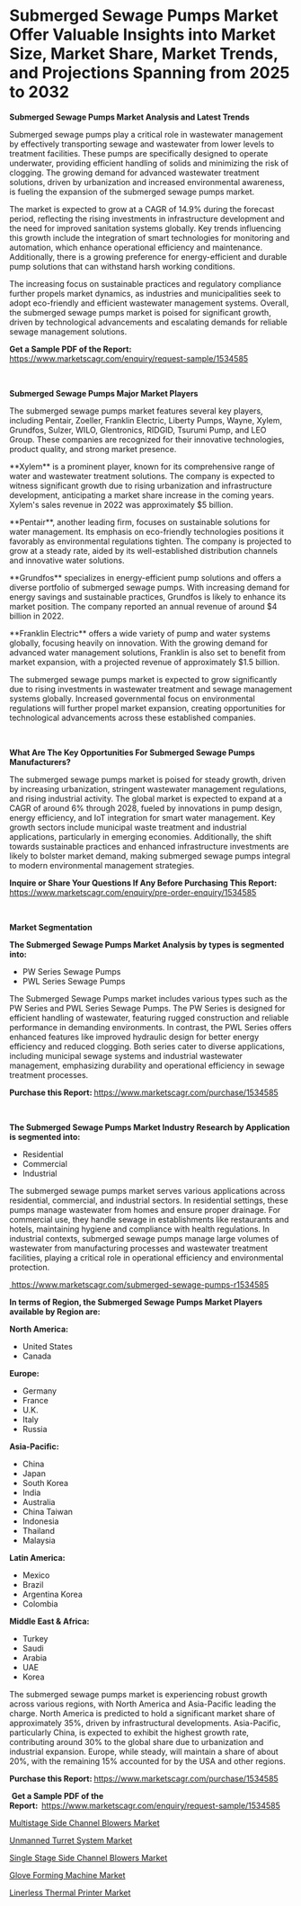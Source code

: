 <p><h1>Submerged Sewage Pumps Market Offer Valuable Insights into Market Size, Market Share, Market Trends, and Projections Spanning from 2025 to 2032</h1></p><p><strong>Submerged Sewage Pumps Market Analysis and Latest Trends</strong></p>
<p><p>Submerged sewage pumps play a critical role in wastewater management by effectively transporting sewage and wastewater from lower levels to treatment facilities. These pumps are specifically designed to operate underwater, providing efficient handling of solids and minimizing the risk of clogging. The growing demand for advanced wastewater treatment solutions, driven by urbanization and increased environmental awareness, is fueling the expansion of the submerged sewage pumps market.</p><p>The market is expected to grow at a CAGR of 14.9% during the forecast period, reflecting the rising investments in infrastructure development and the need for improved sanitation systems globally. Key trends influencing this growth include the integration of smart technologies for monitoring and automation, which enhance operational efficiency and maintenance. Additionally, there is a growing preference for energy-efficient and durable pump solutions that can withstand harsh working conditions.</p><p>The increasing focus on sustainable practices and regulatory compliance further propels market dynamics, as industries and municipalities seek to adopt eco-friendly and efficient wastewater management systems. Overall, the submerged sewage pumps market is poised for significant growth, driven by technological advancements and escalating demands for reliable sewage management solutions.</p></p>
<p><strong>Get a Sample PDF of the Report:&nbsp;</strong> <a href="https://www.marketscagr.com/enquiry/request-sample/1534585?utm_campaign=2110&utm_medium=2&utm_source=Github&utm_content=ia&utm_term=11042025&utm_id=submerged-sewage-pumps">https://www.marketscagr.com/enquiry/request-sample/1534585</a></p>
<p>&nbsp;</p>
<p><strong>Submerged Sewage Pumps Major Market Players</strong></p>
<p><p>The submerged sewage pumps market features several key players, including Pentair, Zoeller, Franklin Electric, Liberty Pumps, Wayne, Xylem, Grundfos, Sulzer, WILO, Glentronics, RIDGID, Tsurumi Pump, and LEO Group. These companies are recognized for their innovative technologies, product quality, and strong market presence.</p><p>**Xylem** is a prominent player, known for its comprehensive range of water and wastewater treatment solutions. The company is expected to witness significant growth due to rising urbanization and infrastructure development, anticipating a market share increase in the coming years. Xylem's sales revenue in 2022 was approximately $5 billion.</p><p>**Pentair**, another leading firm, focuses on sustainable solutions for water management. Its emphasis on eco-friendly technologies positions it favorably as environmental regulations tighten. The company is projected to grow at a steady rate, aided by its well-established distribution channels and innovative water solutions.</p><p>**Grundfos** specializes in energy-efficient pump solutions and offers a diverse portfolio of submerged sewage pumps. With increasing demand for energy savings and sustainable practices, Grundfos is likely to enhance its market position. The company reported an annual revenue of around $4 billion in 2022.</p><p>**Franklin Electric** offers a wide variety of pump and water systems globally, focusing heavily on innovation. With the growing demand for advanced water management solutions, Franklin is also set to benefit from market expansion, with a projected revenue of approximately $1.5 billion.</p><p>The submerged sewage pumps market is expected to grow significantly due to rising investments in wastewater treatment and sewage management systems globally. Increased governmental focus on environmental regulations will further propel market expansion, creating opportunities for technological advancements across these established companies.</p></p>
<p>&nbsp;</p>
<p><strong>What Are The Key Opportunities For Submerged Sewage Pumps Manufacturers?</strong></p>
<p><p>The submerged sewage pumps market is poised for steady growth, driven by increasing urbanization, stringent wastewater management regulations, and rising industrial activity. The global market is expected to expand at a CAGR of around 6% through 2028, fueled by innovations in pump design, energy efficiency, and IoT integration for smart water management. Key growth sectors include municipal waste treatment and industrial applications, particularly in emerging economies. Additionally, the shift towards sustainable practices and enhanced infrastructure investments are likely to bolster market demand, making submerged sewage pumps integral to modern environmental management strategies.</p></p>
<p><strong>Inquire or Share Your Questions If Any Before Purchasing This Report:</strong> <a href="https://www.marketscagr.com/enquiry/pre-order-enquiry/1534585?utm_campaign=2110&utm_medium=2&utm_source=Github&utm_content=ia&utm_term=11042025&utm_id=submerged-sewage-pumps">https://www.marketscagr.com/enquiry/pre-order-enquiry/1534585</a></p>
<p>&nbsp;</p>
<p><strong>Market Segmentation</strong></p>
<p><strong>The Submerged Sewage Pumps Market Analysis by types is segmented into:</strong></p>
<p><ul><li>PW Series Sewage Pumps</li><li>PWL Series Sewage Pumps</li></ul></p>
<p><p>The Submerged Sewage Pumps market includes various types such as the PW Series and PWL Series Sewage Pumps. The PW Series is designed for efficient handling of wastewater, featuring rugged construction and reliable performance in demanding environments. In contrast, the PWL Series offers enhanced features like improved hydraulic design for better energy efficiency and reduced clogging. Both series cater to diverse applications, including municipal sewage systems and industrial wastewater management, emphasizing durability and operational efficiency in sewage treatment processes.</p></p>
<p><strong>Purchase this Report:&nbsp;</strong><a href="https://www.marketscagr.com/purchase/1534585?utm_campaign=2110&utm_medium=2&utm_source=Github&utm_content=ia&utm_term=11042025&utm_id=submerged-sewage-pumps">https://www.marketscagr.com/purchase/1534585</a></p>
<p>&nbsp;</p>
<p><strong>The Submerged Sewage Pumps Market Industry Research by Application is segmented into:</strong></p>
<p><ul><li>Residential</li><li>Commercial</li><li>Industrial</li></ul></p>
<p><p>The submerged sewage pumps market serves various applications across residential, commercial, and industrial sectors. In residential settings, these pumps manage wastewater from homes and ensure proper drainage. For commercial use, they handle sewage in establishments like restaurants and hotels, maintaining hygiene and compliance with health regulations. In industrial contexts, submerged sewage pumps manage large volumes of wastewater from manufacturing processes and wastewater treatment facilities, playing a critical role in operational efficiency and environmental protection.</p></p>
<p><a href="https://www.marketscagr.com/submerged-sewage-pumps-r1534585?utm_campaign=2110&utm_medium=2&utm_source=Github&utm_content=ia&utm_term=11042025&utm_id=submerged-sewage-pumps">&nbsp;https://www.marketscagr.com/submerged-sewage-pumps-r1534585</a></p>
<p><strong>In terms of Region, the Submerged Sewage Pumps Market Players available by Region are:</strong></p>
<p>
    <p> <strong> North America: </strong>
        <ul>
            <li>United States</li>
            <li>Canada</li>
        </ul>
        </p> 
    <p> <strong> Europe: </strong>
        <ul>
            <li>Germany</li>
            <li>France</li>
            <li>U.K.</li>
            <li>Italy</li>
            <li>Russia</li>
        </ul>
        </p> 
    <p> <strong> Asia-Pacific: </strong>
        <ul>
            <li>China</li>
            <li>Japan</li>
            <li>South Korea</li>
            <li>India</li>
            <li>Australia</li>
            <li>China Taiwan</li>
            <li>Indonesia</li>
            <li>Thailand</li>
            <li>Malaysia</li>
        </ul>
        </p> 
    <p> <strong> Latin America: </strong>
        <ul>
            <li>Mexico</li>
            <li>Brazil</li>
            <li>Argentina Korea</li>
            <li>Colombia</li>
        </ul>
        </p> 
    <p> <strong> Middle East & Africa: </strong>
        <ul>
            <li>Turkey</li>
            <li>Saudi</li>
            <li>Arabia</li>
            <li>UAE</li>
            <li>Korea</li>
        </ul>
    </p>
    </p>
<p><p>The submerged sewage pumps market is experiencing robust growth across various regions, with North America and Asia-Pacific leading the charge. North America is predicted to hold a significant market share of approximately 35%, driven by infrastructural developments. Asia-Pacific, particularly China, is expected to exhibit the highest growth rate, contributing around 30% to the global share due to urbanization and industrial expansion. Europe, while steady, will maintain a share of about 20%, with the remaining 15% accounted for by the USA and other regions.</p></p>
<p><strong>Purchase this Report: </strong><a href="https://www.marketscagr.com/purchase/1534585?utm_campaign=2110&utm_medium=2&utm_source=Github&utm_content=ia&utm_term=11042025&utm_id=submerged-sewage-pumps">https://www.marketscagr.com/purchase/1534585</a></p>
<p>&nbsp;<strong>Get a Sample PDF of the Report:&nbsp;&nbsp;</strong><a href="https://www.marketscagr.com/enquiry/request-sample/1534585?utm_campaign=2110&utm_medium=2&utm_source=Github&utm_content=ia&utm_term=11042025&utm_id=submerged-sewage-pumps">https://www.marketscagr.com/enquiry/request-sample/1534585</a></p>
<p><strong></strong></p>
<p><p><a href="https://github.com/YashRP12/Market-Research-Report-List-7/blob/main/multistage-side-channel-blowers-market.md?utm_campaign=2110&utm_medium=2&utm_source=Github&utm_content=ia&utm_term=11042025&utm_id=submerged-sewage-pumps">Multistage Side Channel Blowers Market</a></p><p><a href="https://github.com/norbeludie83/Market-Research-Report-List-1/blob/main/unmanned-turret-system-market.md?utm_campaign=2110&utm_medium=2&utm_source=Github&utm_content=ia&utm_term=11042025&utm_id=submerged-sewage-pumps">Unmanned Turret System Market</a></p><p><a href="https://github.com/fallalenoswG/Market-Research-Report-List-1/blob/main/single-stage-side-channel-blowers-market.md?utm_campaign=2110&utm_medium=2&utm_source=Github&utm_content=ia&utm_term=11042025&utm_id=submerged-sewage-pumps">Single Stage Side Channel Blowers Market</a></p><p><a href="https://github.com/jerhoskinson197676/Market-Research-Report-List-1/blob/main/glove-forming-machine-market.md?utm_campaign=2110&utm_medium=2&utm_source=Github&utm_content=ia&utm_term=11042025&utm_id=submerged-sewage-pumps">Glove Forming Machine Market</a></p><p><a href="https://github.com/JosephineMcguire65/Market-Research-Report-List-2/blob/main/linerless-thermal-printer-market.md?utm_campaign=2110&utm_medium=2&utm_source=Github&utm_content=ia&utm_term=11042025&utm_id=submerged-sewage-pumps">Linerless Thermal Printer Market</a></p></p>